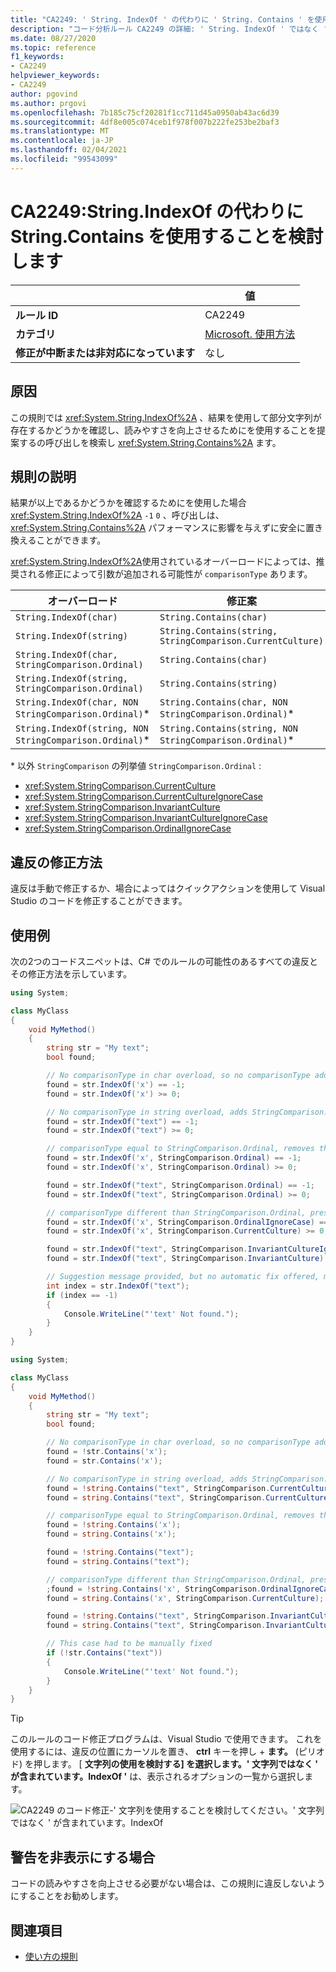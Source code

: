 ```yaml
---
title: "CA2249: ' String. IndexOf ' の代わりに ' String. Contains ' を使用することを検討してください (コード分析)"
description: "コード分析ルール CA2249 の詳細: ' String. IndexOf ' ではなく ' 文字列. Contains ' を使用することを検討してください"
ms.date: 08/27/2020
ms.topic: reference
f1_keywords:
- CA2249
helpviewer_keywords:
- CA2249
author: pgovind
ms.author: prgovi
ms.openlocfilehash: 7b185c75cf20281f1cc711d45a0950ab43ac6d39
ms.sourcegitcommit: 4df8e005c074ceb1f978f007b222fe253be2baf3
ms.translationtype: MT
ms.contentlocale: ja-JP
ms.lasthandoff: 02/04/2021
ms.locfileid: "99543099"
---
```

# <a name="ca2249-consider-using-stringcontains-instead-of-stringindexof"></a>CA2249:String.IndexOf の代わりに String.Contains を使用することを検討します

| | 値 |
|-|-|
| **ルール ID** |CA2249|
| **カテゴリ** |[Microsoft. 使用方法](usage-warnings.md)|
| **修正が中断または非対応になっています** |なし|

## <a name="cause"></a>原因

この規則では <xref:System.String.IndexOf%2A> 、結果を使用して部分文字列が存在するかどうかを確認し、読みやすさを向上させるためにを使用することを提案するの呼び出しを検索し <xref:System.String.Contains%2A> ます。

## <a name="rule-description"></a>規則の説明

結果が以上であるかどうかを確認するためにを使用した場合 <xref:System.String.IndexOf%2A> `-1` `0` 、呼び出しは、 <xref:System.String.Contains%2A> パフォーマンスに影響を与えずに安全に置き換えることができます。

<xref:System.String.IndexOf%2A>使用されているオーバーロードによっては、推奨される修正によって引数が追加される可能性が `comparisonType` あります。

| オーバーロード | 修正案 |
|----|----|
| `String.IndexOf(char)` | `String.Contains(char)` |
| `String.IndexOf(string)` | `String.Contains(string, StringComparison.CurrentCulture)` |
| `String.IndexOf(char, StringComparison.Ordinal)` | `String.Contains(char)` |
| `String.IndexOf(string, StringComparison.Ordinal)` | `String.Contains(string)` |
| `String.IndexOf(char, NON StringComparison.Ordinal)`\* | `String.Contains(char, NON StringComparison.Ordinal)`\* |
| `String.IndexOf(string, NON StringComparison.Ordinal)`\* | `String.Contains(string, NON StringComparison.Ordinal)`\* |

\* 以外 `StringComparison` の列挙値 `StringComparison.Ordinal` :

- <xref:System.StringComparison.CurrentCulture>
- <xref:System.StringComparison.CurrentCultureIgnoreCase>
- <xref:System.StringComparison.InvariantCulture>
- <xref:System.StringComparison.InvariantCultureIgnoreCase>
- <xref:System.StringComparison.OrdinalIgnoreCase>

## <a name="how-to-fix-violations"></a>違反の修正方法

違反は手動で修正するか、場合によってはクイックアクションを使用して Visual Studio のコードを修正することができます。

## <a name="examples"></a>使用例

次の2つのコードスニペットは、C# でのルールの可能性のあるすべての違反とその修正方法を示しています。

```csharp
using System;

class MyClass
{
    void MyMethod()
    {
        string str = "My text";
        bool found;

        // No comparisonType in char overload, so no comparisonType added in resulting fix
        found = str.IndexOf('x') == -1;
        found = str.IndexOf('x') >= 0;

        // No comparisonType in string overload, adds StringComparison.CurrentCulture to resulting fix
        found = str.IndexOf("text") == -1;
        found = str.IndexOf("text") >= 0;

        // comparisonType equal to StringComparison.Ordinal, removes the argument
        found = str.IndexOf('x', StringComparison.Ordinal) == -1;
        found = str.IndexOf('x', StringComparison.Ordinal) >= 0;

        found = str.IndexOf("text", StringComparison.Ordinal) == -1;
        found = str.IndexOf("text", StringComparison.Ordinal) >= 0;

        // comparisonType different than StringComparison.Ordinal, preserves the argument
        found = str.IndexOf('x', StringComparison.OrdinalIgnoreCase) == -1;
        found = str.IndexOf('x', StringComparison.CurrentCulture) >= 0;

        found = str.IndexOf("text", StringComparison.InvariantCultureIgnoreCase) == -1;
        found = str.IndexOf("text", StringComparison.InvariantCulture) >= 0;

        // Suggestion message provided, but no automatic fix offered, must be fixed manually
        int index = str.IndexOf("text");
        if (index == -1)
        {
            Console.WriteLine("'text' Not found.");
        }
    }
}
```

```csharp
using System;

class MyClass
{
    void MyMethod()
    {
        string str = "My text";
        bool found;

        // No comparisonType in char overload, so no comparisonType added in resulting fix
        found = !str.Contains('x');
        found = str.Contains('x');

        // No comparisonType in string overload, adds StringComparison.CurrentCulture to resulting fix
        found = !string.Contains("text", StringComparison.CurrentCulture);
        found = string.Contains("text", StringComparison.CurrentCulture);

        // comparisonType equal to StringComparison.Ordinal, removes the argument
        found = !string.Contains('x');
        found = string.Contains('x');

        found = !string.Contains("text");
        found = string.Contains("text");

        // comparisonType different than StringComparison.Ordinal, preserves the argument
        ;found = !string.Contains('x', StringComparison.OrdinalIgnoreCase)
        found = string.Contains('x', StringComparison.CurrentCulture);

        found = !string.Contains("text", StringComparison.InvariantCultureIgnoreCase);
        found = string.Contains("text", StringComparison.InvariantCulture);

        // This case had to be manually fixed
        if (!str.Contains("text"))
        {
            Console.WriteLine("'text' Not found.");
        }
    }
}
```

> [!TIP]
> このルールのコード修正プログラムは、Visual Studio で使用できます。 これを使用するには、違反の位置にカーソルを置き、 **ctrl** キーを押し + **ます。** (ピリオド) を押します。 [ **文字列の使用を検討する] を選択します。' 文字列ではなく ' が含まれています。IndexOf '** は、表示されるオプションの一覧から選択します。
>
> ![CA2249 のコード修正-' 文字列を使用することを検討してください。' 文字列ではなく ' が含まれています。IndexOf](media/ca2249-codefix.png)

## <a name="when-to-suppress-warnings"></a>警告を非表示にする場合

コードの読みやすさを向上させる必要がない場合は、この規則に違反しないようにすることをお勧めします。

## <a name="see-also"></a>関連項目

- [使い方の規則](usage-warnings.md)
